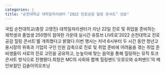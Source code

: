 ```yaml
---
categories: j
title: "순천대학교 대학일자리센터 ‘2022 진로공감 힐링 콘서트’ 성료"
---
```

국립 순천대학교(총장 고영진) 대학일자리센터가 지난 22일 진로 및 취업을 준비하는 재학생과 졸업생 250명이 참여한 가운데 실시간 유튜브 LIVE로‘2022 순천대학교 진로공감 힐링 콘서트’를 개최했다고 밝혔다.이번 행사는 저녁 6시부터 두 시간 동안 청년고용시장의 위축과 기업의 구인 인원 감축으로 진로 및 취업 준비에 어려움을 겪는 취업 준비생들이 서로의 진로 고민을 공유하고, 눈높이에 맞는 음악을 통해 힐링하는 뮤직 토크 콘서트 방식으로 진행됐다.최창은 MC의 사회와 함께 힐링밴드‘오뮤오와 슈퍼밴드’의 메인보컬인 김솔아의오프닝